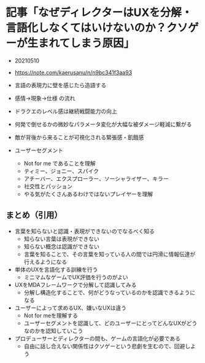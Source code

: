 
# 記事「なぜディレクターはUXを分解・言語化しなくてはいけないのか？クソゲーが生まれてしまう原因」
- 20210510
- https://note.com/kaerusanu/n/n9bc341f3aa93

- 言語の表現力に壁を感じたら造語する
- 感情→現象→仕様 の流れ
- ドラクエのレベル感は継続戦闘能力の向上
- 何発で倒せるかの微妙なパラメータ変化が大幅な被ダメージ軽減に繋がる
- 敵が背後から来ることが可視化される緊張感・飢餓感
- ユーザーセグメント
  - Not for me であることを理解
  - ティミー、ジョニー、スパイク
  - アチーバー、エクスプローラー、ソーシャライザー、キラー
  - 社交性とパッション
  - やる気がたくさんあるわけではないプレイヤーを理解

## まとめ（引用）
- 言葉を知らないと認識・表現ができないのでなるべく知る
    -  知らない言葉は表現ができない
    -  知らない概念は認識ができない
    -  言葉を知ることで、その言葉を知っている人の間では円滑に情報伝達が行えるようになる
- 単体のUXを言語化する訓練を行う
    -  ミニマムなゲームでUX評価を行うのがよい
- UXをMDAフレームワークで分解して認識してみる
    -  分解し構造化することで、何がどうなっているのかを認識できるようになる
- ユーザーによって求めるUX、嫌いなUXは違う
    -  Not for meを理解する
    -  ユーザーセグメントを認識して、どのユーザーにとってどんなUXがどうなのかを認知していこう
- プロデューサーとディレクターの間も、ゲームの言語化が必要である
    -  自由に話し合えない関係性はクソゲーという悲劇を生むので、回避しよう